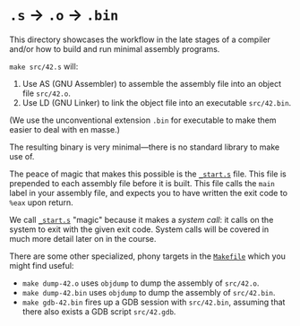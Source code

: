 # `.s` → `.o` → `.bin`

This directory showcases the workflow in the late stages of a compiler and/or
how to build and run minimal assembly programs.

`make src/42.s` will:

1. Use AS (GNU Assembler) to assemble the assembly file into an object file
   `src/42.o`.
2. Use LD (GNU Linker) to link the object file into an executable `src/42.bin`.

(We use the unconventional extension `.bin` for executable to make them easier
to deal with en masse.)

The resulting binary is very minimal—there is no standard library to make use
of.

The peace of magic that makes this possible is the [`_start.s`](_start.s) file.
This file is prepended to each assembly file before it is built. This file
calls the `main` label in your assembly file, and expects you to have written
the exit code to `%eax` upon return.

We call [`_start.s`](_start.s) "magic" because it makes a _system call_: it
calls on the system to exit with the given exit code. System calls will be
covered in much more detail later on in the course.

There are some other specialized, phony targets in the [`Makefile`](Makefile)
which you might find useful:

* `make dump-42.o` uses `objdump` to dump the assembly of `src/42.o`.
* `make dump-42.bin` uses `objdump` to dump the assembly of `src/42.bin`.
* `make gdb-42.bin` fires up a GDB session with `src/42.bin`, assuming that
  there also exists a GDB script `src/42.gdb`.
